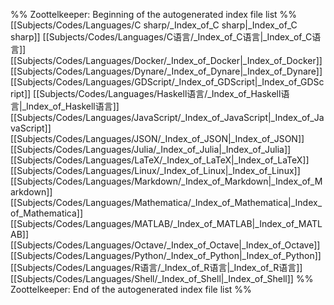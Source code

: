 %% Zoottelkeeper: Beginning of the autogenerated index file list  %%
 [[Subjects/Codes/Languages/C sharp/_Index_of_C sharp|_Index_of_C sharp]]
 [[Subjects/Codes/Languages/C语言/_Index_of_C语言|_Index_of_C语言]]
 [[Subjects/Codes/Languages/Docker/_Index_of_Docker|_Index_of_Docker]]
 [[Subjects/Codes/Languages/Dynare/_Index_of_Dynare|_Index_of_Dynare]]
 [[Subjects/Codes/Languages/GDScript/_Index_of_GDScript|_Index_of_GDScript]]
 [[Subjects/Codes/Languages/Haskell语言/_Index_of_Haskell语言|_Index_of_Haskell语言]]
 [[Subjects/Codes/Languages/JavaScript/_Index_of_JavaScript|_Index_of_JavaScript]]
 [[Subjects/Codes/Languages/JSON/_Index_of_JSON|_Index_of_JSON]]
 [[Subjects/Codes/Languages/Julia/_Index_of_Julia|_Index_of_Julia]]
 [[Subjects/Codes/Languages/LaTeX/_Index_of_LaTeX|_Index_of_LaTeX]]
 [[Subjects/Codes/Languages/Linux/_Index_of_Linux|_Index_of_Linux]]
 [[Subjects/Codes/Languages/Markdown/_Index_of_Markdown|_Index_of_Markdown]]
 [[Subjects/Codes/Languages/Mathematica/_Index_of_Mathematica|_Index_of_Mathematica]]
 [[Subjects/Codes/Languages/MATLAB/_Index_of_MATLAB|_Index_of_MATLAB]]
 [[Subjects/Codes/Languages/Octave/_Index_of_Octave|_Index_of_Octave]]
 [[Subjects/Codes/Languages/Python/_Index_of_Python|_Index_of_Python]]
 [[Subjects/Codes/Languages/R语言/_Index_of_R语言|_Index_of_R语言]]
 [[Subjects/Codes/Languages/Shell/_Index_of_Shell|_Index_of_Shell]]
%% Zoottelkeeper: End of the autogenerated index file list  %%
